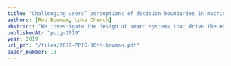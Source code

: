 ```yaml
---
title: "Challenging users’ perceptions of decision boundaries in machine learning systems (WIP)"
authors: [Rob Bowman, Luke Church]
abstract: "We investigate the design of smart systems that drive the exploration of decision boundaries created by Machine Learning (ML). We are interested in users’ perceptions of decision boundaries, particularly in scenarios that involve the categorisation of non-categorical data. We present a system for colour categorisation using active learning with decision boundary visualisation and functionality for investigating users’ perceptions of the decision boundaries they are teaching the system."
publishedAt: "ppig-2019"
year: 2019
url_pdf: "/files/2019-PPIG-30th-bowman.pdf"
paper_number: 13
---
```

